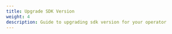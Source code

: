 ```yaml
---
title: Upgrade SDK Version 
weight: 4
description: Guide to upgrading sdk version for your operator
---
```

